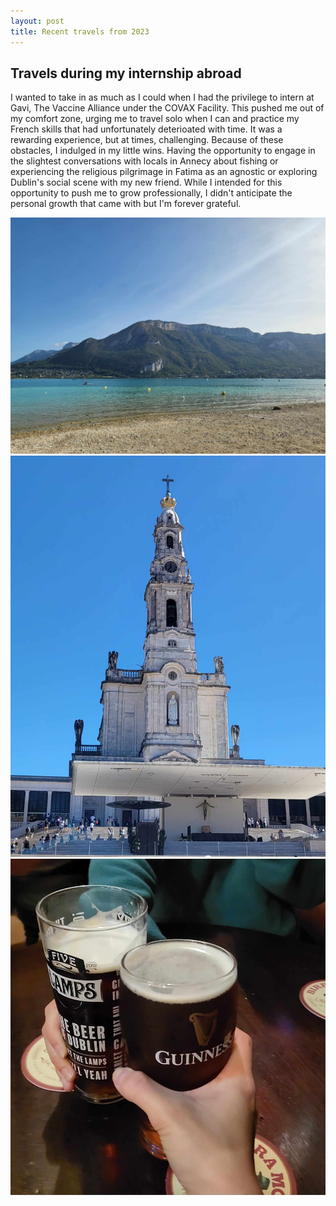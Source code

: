 ```yaml
---
layout: post
title: Recent travels from 2023
---
```


## Travels during my internship abroad
I wanted to take in as much as I could when I had the privilege to intern at Gavi, The Vaccine Alliance under the COVAX Facility. This pushed me out of my comfort zone, urging me to travel solo when I can and practice my French skills that had unfortunately deterioated with time. It was a rewarding experience, but at times, challenging. Because of these obstacles, I indulged in my little wins. Having the opportunity to engage in the slightest conversations with locals in Annecy about fishing or experiencing the religious pilgrimage in Fatima as an agnostic or exploring Dublin's social scene with my new friend. While I intended for this opportunity to push me to grow professionally, I didn't anticipate the personal growth that came with but I'm forever grateful. 

![Lake Annecy, France](assets/img/annecy.jpg)
![Pilgrimage to Fatima, Portugal](assets/img/fatima.jpg)
![Bar crawl in Dublin, Ireland](assets/img/dublin.jpg)



